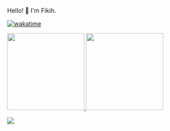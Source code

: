 Hello! 👋 I'm Fikih.


[![wakatime](https://wakatime.com/badge/user/5346ecae-279b-4a47-aa65-5ae244c88994.svg)](https://wakatime.com/@5346ecae-279b-4a47-aa65-5ae244c88994)

<p align="left">
<a href="https://github.com/fikihfirmansyah">
  <img height="180em" src="https://github-readme-stats-eight-theta.vercel.app/api?username=fikihfirmansyah&show_icons=true&theme=dark&include_all_commits=true&count_private=true"/>
  <img height="180em" src="https://github-readme-stats-eight-theta.vercel.app/api/top-langs/?username=fikihfirmansyah&layout=compact&langs_count=8&theme=dark"/>
</a>
</p>

<p align="left">
  <img src="https://wakatime.com/share/@fikihfirmansyah/e16b8e35-e17c-48f4-bb19-813201a04073.svg"/>
</p>

